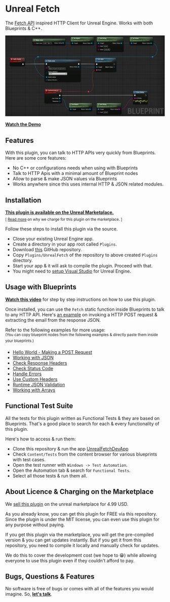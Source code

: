 # Unreal Fetch

The [Fetch API](https://developer.mozilla.org/en-US/docs/Web/API/Fetch_API/Using_Fetch) inspired HTTP Client for Unreal Engine. Works with both Blueprints & C++.

![](Images/HelloWorldUnrealFetch.png)

**[Watch the Demo](https://www.youtube.com/watch?v=DPVwaP792MA&feature=youtu.be)**

## Features

With this plugin, you can talk to HTTP APIs very quickly from Blueprints. Here are some core features:

* No C++ or configurations needs when using with Blueprints
* Talk to HTTP Apis with a minimal amount of Blueprint nodes
* Allow to parse & make JSON values via Blueprints
* Works anywhere since this uses internal HTTP & JSON related modules.

## Installation

[**This plugin is available on the Unreal Marketplace.**](https://www.unrealengine.com/marketplace/en-US/product/fetch-a-simple-http-client)
<br/>
<sub>[ [Read more](#about-licence--charging-on-the-marketplace) on why we charge for this plugin on the marketplace. ]</sub>

Follow these steps to install this plugin via the source.

* Close your existing Unreal Engine app.
* Create a directory in your app root called `Plugins`.
* Download [this](https://github.com/GameDev4K/unreal-fetch/archive/main.zip) GitHub repository.
* Copy `Plugins/UnrealFetch` of the repository to above created `Plugins` directory.
* Start your app & it will ask to compile the plugin. Proceed with that.
* You might need to [setup Visual Studio](https://docs.unrealengine.com/en-US/ProductionPipelines/DevelopmentSetup/VisualStudioSetup/index.html) for Unreal Engine.


## Usage with Blueprints

**[Watch this video](https://www.youtube.com/watch?v=DPVwaP792MA&feature=youtu.be)** for step by step instructions on how to use this plugin.

Once installed, you can use the `Fetch` static function inside Blueprints to talk to any HTTP API. Here's [an example](https://blueprintue.com/blueprint/kxwkx692/) on invoking a HTTP POST request & extracting the email from the response JSON.

Refer to the following examples for more usage:<br/>
<sup>(You can copy blueprint nodes from the following examples & directly paste them inside your blueprints.)</sup>

* [Hello World - Making a POST Request](https://blueprintue.com/blueprint/kxwkx692/)
* [Working with JSON](https://blueprintue.com/blueprint/2ayz0vbn/)
* [Check Response Headers](https://blueprintue.com/blueprint/xof4e7_w/)
* [Check Status Code](https://blueprintue.com/blueprint/2p_7qg05/)
* [Handle Errors](https://blueprintue.com/blueprint/tixgg4iv/)
* [Use Custom Headers](https://blueprintue.com/blueprint/4g6x2y-h/)
* [Runtime JSON Validation](https://blueprintue.com/blueprint/foc1vk8h/)
* [Working with Arrays](https://blueprintue.com/blueprint/k4fbbdse/)

## Functional Test Suite

All the tests for this plugin written as Functional Tests & they are based on Blueprints. That's a good place to search for each & every functionality of this plugin.

Here's how to access & run them:

* Clone this repository & run the app [UnrealFetchDevApp](./UnrealFetchDevApp)
* Check `Content/Tests` from the content browser for various blueprints with test cases.
* Open the test runner with `Windows -> Test Automation`.
* Open the Automation tab & search for `Functional Tests`.
* Select all those tests & run them all.

## About Licence & Charging on the Marketplace

We [sell this plugin](https://www.unrealengine.com/marketplace/en-US/product/fetch-a-simple-http-client) on the unreal marketplace for 4.99 USD. 

As you already know, you can get this plugin for FREE via this repository. Since the plugin is under the MIT license, you can even use this plugin for any purpose without paying.

If you get this plugin via the marketplace, you will get the pre-compiled version & you can get updates instantly. But if you get it from this repository, you need to compile it locally and manually check for updates.

We do this to cover the development cost (we hope to 😁) while allowing everyone to use this plugin even if they couldn't afford to pay.

## Bugs, Questions & Features

No software is free of bugs or comes with all of the features you would imagine. So, **[let's talk](https://github.com/GameDev4K/unreal-fetch/issues)**.